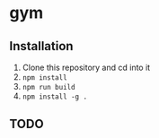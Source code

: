 # gym

## Installation

1. Clone this repository and cd into it
2. `npm install`
3. `npm run build`
4. `npm install -g .`

## TODO
